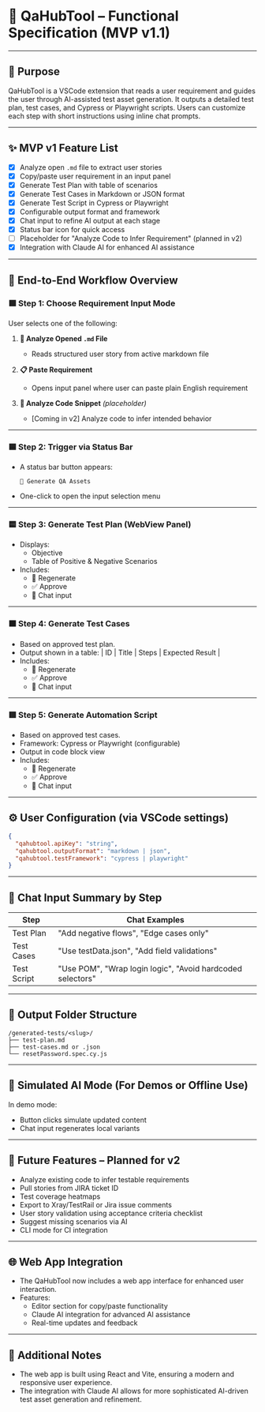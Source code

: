 # 📘 QaHubTool – Functional Specification (MVP v1.1)

---

## 🎯 Purpose

QaHubTool is a VSCode extension that reads a user requirement and guides the user through AI-assisted test asset generation. It outputs a detailed test plan, test cases, and Cypress or Playwright scripts. Users can customize each step with short instructions using inline chat prompts.

---

## ✨ MVP v1 Feature List

- [x] Analyze open `.md` file to extract user stories
- [x] Copy/paste user requirement in an input panel
- [x] Generate Test Plan with table of scenarios
- [x] Generate Test Cases in Markdown or JSON format
- [x] Generate Test Script in Cypress or Playwright
- [x] Configurable output format and framework
- [x] Chat input to refine AI output at each stage
- [x] Status bar icon for quick access
- [ ] Placeholder for "Analyze Code to Infer Requirement" (planned in v2)
- [x] Integration with Claude AI for enhanced AI assistance

---

## 🔁 End-to-End Workflow Overview

### 🟩 Step 1: Choose Requirement Input Mode

User selects one of the following:

1. **📄 Analyze Opened `.md` File**  
   - Reads structured user story from active markdown file

2. **📋 Paste Requirement**  
   - Opens input panel where user can paste plain English requirement

3. **🧠 Analyze Code Snippet** *(placeholder)*  
   - [Coming in v2] Analyze code to infer intended behavior

---

### 🟦 Step 2: Trigger via Status Bar

- A status bar button appears:
  ```
  🧪 Generate QA Assets
  ```
- One-click to open the input selection menu

---

### 🟨 Step 3: Generate Test Plan (WebView Panel)

- Displays:
  - Objective
  - Table of Positive & Negative Scenarios
- Includes:
  - 🔁 Regenerate
  - ✅ Approve
  - 💬 Chat input

---

### 🟧 Step 4: Generate Test Cases

- Based on approved test plan.
- Output shown in a table:
  | ID | Title | Steps | Expected Result |
- Includes:
  - 🔁 Regenerate
  - ✅ Approve
  - 💬 Chat input

---

### 🟥 Step 5: Generate Automation Script

- Based on approved test cases.
- Framework: Cypress or Playwright (configurable)
- Output in code block view
- Includes:
  - 🔁 Regenerate
  - ✅ Approve
  - 💬 Chat input

---

## ⚙️ User Configuration (via VSCode settings)

```json
{
  "qahubtool.apiKey": "string",
  "qahubtool.outputFormat": "markdown | json",
  "qahubtool.testFramework": "cypress | playwright"
}
```

---

## 💬 Chat Input Summary by Step

| Step        | Chat Examples                                           |
|-------------|----------------------------------------------------------|
| Test Plan   | "Add negative flows", "Edge cases only"                  |
| Test Cases  | "Use testData.json", "Add field validations"             |
| Test Script | "Use POM", "Wrap login logic", "Avoid hardcoded selectors" |

---

## 📁 Output Folder Structure

```
/generated-tests/<slug>/
├── test-plan.md
├── test-cases.md or .json
└── resetPassword.spec.cy.js
```

---

## 🧪 Simulated AI Mode (For Demos or Offline Use)

In demo mode:
- Button clicks simulate updated content
- Chat input regenerates local variants

---

## 🔮 Future Features – Planned for v2

- Analyze existing code to infer testable requirements
- Pull stories from JIRA ticket ID
- Test coverage heatmaps
- Export to Xray/TestRail or Jira issue comments
- User story validation using acceptance criteria checklist
- Suggest missing scenarios via AI
- CLI mode for CI integration

---

## 🌐 Web App Integration

- The QaHubTool now includes a web app interface for enhanced user interaction.
- Features:
  - Editor section for copy/paste functionality
  - Claude AI integration for advanced AI assistance
  - Real-time updates and feedback

---

## 📝 Additional Notes

- The web app is built using React and Vite, ensuring a modern and responsive user experience.
- The integration with Claude AI allows for more sophisticated AI-driven test asset generation and refinement.

